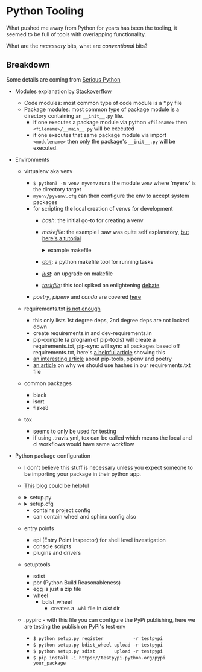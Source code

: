 # Python Tooling

What pushed me away from Python for years has been the tooling, it seemed to be full of tools with overlapping functionality.

What are the *necessary* bits, what are *conventional* bits?

## Breakdown

Some details are coming from [Serious Python](https://nostarch.com/seriouspython)

- Modules explanation by [Stackoverflow](https://stackoverflow.com/a/62923810)
  - Code modules: most common type of code module is a *.py file
  - Package modules: most common type of package module is a directory containing an `__init__.py` file.
    - if one executes a package module via python `<filename>` then `<filename>/__main__.py` will be executed
    - if one executes that same package module via import `<modulename>` then only the package's `__init__.py` will be executed.

- Environments

  - virtualenv aka venv
    - `$ python3 -m venv myvenv` runs the module `venv` where 'myenv' is the directory target
    - `myenv/pyvenv.cfg` can then configure the env to accept system packages
    - for scripting the local creation of venvs for development
      - *bash*: the initial go-to for creating a venv
      - *makefile*: the example I saw was quite self explanatory, [but here's a tutorial](https://makefiletutorial.com/)

        <details>
        <summary>example makefile</summary>

        ```make
        env:
          python3 -m venv env/
          env/bin/pip install --upgrade pip
          env/bin/pip install -U pip wheel setuptools
          env/bin/pip install -r requirements.txt

        env-dev: env
          env/bin/pip install -r requirements-dev.txt

        test:
          pytest tests/tests.py

        test-int:
          python -m pytest tests/integration_tests.py --verbose

        run:
          python src/main.py

        .PHONY: env test
        ```

        </details>

      - [*doit*](https://pydoit.org/): a python makefile tool for running tasks
      - [*just*](https://github.com/casey/just): an upgrade on makefile
      - [*taskfile*](https://taskfile.dev/): this tool spiked an enlightening [debate](https://news.ycombinator.com/item?id=36744450)
    - *poetry*, *pipenv* and *conda* are covered [here](https://modelpredict.com/python-dependency-management-tools)

  - requirements.txt [is not enough](https://modelpredict.com/wht-requirements-txt-is-not-enough)
    - this only lists 1st degree deps, 2nd degree deps are not locked down
    - create requirements.in and dev-requirements.in
    - pip-compile (a program of pip-tools) will create a requirements.txt, pip-sync will sync all packages based off requirements.txt, here's [a helpful article](https://www.mslinn.com/django/400-pip-tools.html) showing this
    - [an interesting article](https://hynek.me/articles/python-app-deps-2018/) about pip-tools, pipenv and poetry
    - [an article](https://lil.law.harvard.edu/blog/2019/05/20/improving-pip-compile-generate-hashes/) on why we should use hashes in our requirements.txt file

  - common packages
    - black
    - isort
    - flake8

  - tox
    - seems to only be used for testing
    - if using .travis.yml, tox can be called which means the local and ci workflows would have same workflow

- Python package configuration
  - I don't believe this stuff is necessary unless you expect someone to be importing your package in their python app.
  - [This blog](https://zhauniarovich.com/post/2020/2020-04-starting-new-python-project/#final-configuration) could be helpful
  - <details>
    <summary>setup.py</summary>

    ```python
      import setuptools
      setuptools.setup()
    ```

    </details>

  - <details>
    <summary>setup.cfg</summary>

    ```ini
    [metadata]
    name = foobar
    author = Joe Bloggs
    author-email = foobar@example.org
    license = MIT
    long_description = file: README.rst
    url = http://pypi.python.org/pypi/foobar
    requires-python = >=2.6
    classifiers =
        Operating System :: OS Independent
        Programming Language :: Python
    ```

    </details>

    - contains project config
    - can contain wheel and sphinx config also

  - entry points
    - epi (Entry Point Inspector) for shell level investigation
    - console scripts
    - plugins and drivers
  - setuptools
    - sdist
    - pbr (Python Build Reasonableness)
    - egg is just a zip file
    - wheel
      - bdist_wheel
        - creates a `.whl` file in _dist_ dir
  - .pypirc - with this file you can configure the PyPi publishing, here we are testing the publish on PyPi's test env
    - `$ python setup.py register           -r testpypi`
    - `$ python setup.py bdist_wheel upload -r testpypi`
    - `$ python setup.py sdist       upload -r testpypi`
    - `$ pip install -i https://testpypi.python.org/pypi your_package`
